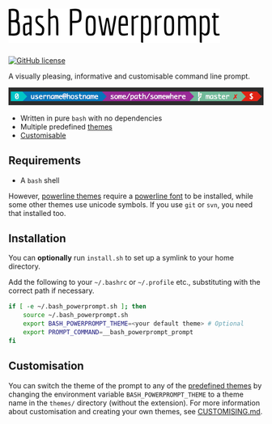 # ![Title](/bash_powerprompt_title.png)

<!--![Build status](https://travis-ci.org/MisanthropicBit/bash_powerprompt.svg?branch=master)-->
[![GitHub license](https://img.shields.io/badge/license-MIT-blue.svg)](https://raw.githubusercontent.com/MisanthropicBit/bash_powerprompt/master/LICENSE)

A visually pleasing, informative and customisable command line prompt.

![The default prompt](/screenshots/default_prompt.png)

* Written in pure `bash` with no dependencies
* Multiple predefined [themes](/themes.md)
* [Customisable](/CUSTOMISING.md)

## Requirements

* A `bash` shell

However, [powerline themes](/themes.md#power-line-style-prompts) require a [powerline
font](https://github.com/powerline/fonts) to be installed, while some other themes use
unicode symbols. If you use `git` or `svn`, you need that installed too.

## Installation

You can **optionally** run `install.sh` to set up a symlink to your home directory.

Add the following to your `~/.bashrc` or `~/.profile` etc., substituting with the correct
path if necessary.

```bash
if [ -e ~/.bash_powerprompt.sh ]; then
    source ~/.bash_powerprompt.sh
    export BASH_POWERPROMPT_THEME=<your default theme> # Optional
    export PROMPT_COMMAND=__bash_powerprompt_prompt
fi
```

## Customisation

You can switch the theme of the prompt to any of the [predefined themes](/themes.md) by
changing the environment variable `BASH_POWERPROMPT_THEME` to a theme name in the
`themes/` directory (without the extension). For more information about customisation and
creating your own themes, see [CUSTOMISING.md](/CUSTOMISING.md).
